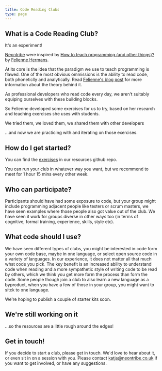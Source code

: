 ```yaml
---
title: Code Reading Clubs
type: page
---
```


## What is a Code Reading Club?

It's an experiment!

[Neontribe](https://www.neontribe.co.uk) were inspired by [How to teach programming (and other things)?](https://www.youtube.com/watch?v=g1ib43q3uXQ) by [Felienne Hermans](https://www.felienne.com/). 

At its core is the idea that the paradigm we use to teach programming is flawed. One of the most obvious ommissions is the ability to read code, both phoneticlly and analytically. Read [Felienne's blog post](https://www.felienne.com/archives/6472) for more information about the theory behind it.

As professional developers who read code every day, we aren't suitably equiping ourselves with these building blocks.

So Felienne developed some exercises for us to try, based on her research and teaching exercises she uses with students.

We tried them, we loved them, we shared them with other developers

...and now we are practicing with and iterating on those exercises.


## How do I get started?

You can find the [exercises](https://github.com/CodeReadingClubs/Resources/blob/trunk/exercises.md) in our resources github repo.

You can run your club in whatever way you want, but we recommend to meet for 1 hour 15 mins every other week.

## Who can participate?

Participants should have had some exposure to code, but your group might include programming adjacent people like testers or scrum masters, we have seen examples where those people also got value out of the club. We have seen it work for groups diverse in other ways too (in terms of cognitive, formal training, experience, skills, style etc).

## What code should I use?

We have seen different types of clubs, you might be interested in code form your own code base, maybe in one language, or select open source code in a variety of languages. In our experience, it does not matter all that much what code you pick. The key benefit is an increased ability to understand code when reading and a more sympathetic style of writing code to be read by others, which we think you get more form the process than form the code. Some people though join a club to also learn a new language as a byproduct, when you have a few of those in your group, you might want to sitck to one language.

We're hoping to publish a couple of starter kits soon.

## We're still working on it

...so the resources are a little rough around the edges!

## Get in touch!

If you decide to start a club, please get in touch. We'd love to hear about it, or even sit in on a session with you. Please contact katja@neontribe.co.uk if you want to get involved, or have any suggestions.
